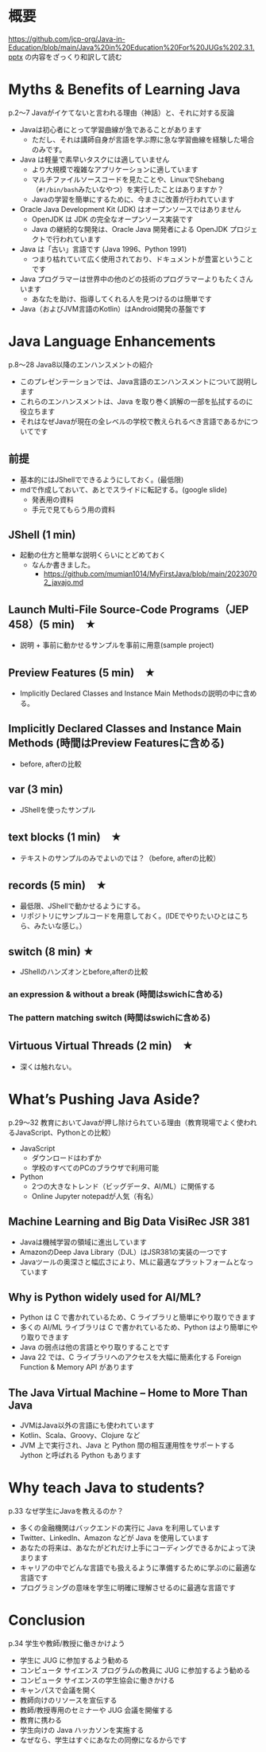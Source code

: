 # 概要
https://github.com/jcp-org/Java-in-Education/blob/main/Java%20in%20Education%20For%20JUGs%202.3.1.pptx の内容をざっくり和訳して読む

# Myths & Benefits of Learning Java
p.2〜7 Javaがイケてないと言われる理由（神話）と、それに対する反論
- Javaは初心者にとって学習曲線が急であることがあります
  - ただし、それは講師自身が言語を学ぶ際に急な学習曲線を経験した場合のみです。
- Java は軽量で素早いタスクには適していません
  - より大規模で複雑なアプリケーションに適しています
  - マルチファイルソースコードを見たことや、LinuxでShebang（`#!/bin/bash`みたいなやつ）を実行したことはありますか？
  - Javaの学習を簡単にするために、今まさに改善が行われています
- Oracle Java Development Kit (JDK) はオープンソースではありません
  - OpenJDK は JDK の完全なオープンソース実装です
  - Java の継続的な開発は、Oracle Java 開発者による OpenJDK プロジェクトで行われています
- Java は「古い」言語です (Java 1996、Python 1991)
  - つまり枯れていて広く使用されており、ドキュメントが豊富ということです
- Java プログラマーは世界中の他のどの技術のプログラマーよりもたくさんいます
  - あなたを助け、指導してくれる人を見つけるのは簡単です
- Java（およびJVM言語のKotlin）はAndroid開発の基盤です

# Java Language Enhancements
p.8〜28 Java8以降のエンハンスメントの紹介
- このプレゼンテーションでは、Java言語のエンハンスメントについて説明します
- これらのエンハンスメントは、Java を取り巻く誤解の一部を払拭するのに役立ちます
- それはなぜJavaが現在の全レベルの学校で教えられるべき言語であるかについてです

## 前提
* 基本的にはJShellでできるようにしておく。(最低限)
* mdで作成しておいて、あとでスライドに転記する。(google slide)
    - 発表用の資料 
    - 手元で見てもらう用の資料

## JShell (1 min)
* 起動の仕方と簡単な説明くらいにとどめておく
    - なんか書きました。
        - https://github.com/mumian1014/MyFirstJava/blob/main/20230702_javajo.md 
## Launch Multi-File Source-Code Programs（JEP 458）(5 min)　★
* 説明 + 事前に動かせるサンプルを事前に用意(sample project)

## Preview Features (5 min)　★
* Implicitly Declared Classes and Instance Main Methodsの説明の中に含める。
## Implicitly Declared Classes and Instance Main Methods (時間はPreview Featuresに含める)　
* before, afterの比較

## var (3 min)
* JShellを使ったサンプル

## text blocks (1 min)　★
* テキストのサンプルのみでよいのでは？（before, afterの比較）

## records (5 min)　★
* 最低限、JShellで動かせるようにする。
* リポジトリにサンプルコードを用意しておく。(IDEでやりたいひとはこちら、みたいな感じ。）

## switch (8 min) ★
* JShellのハンズオンとbefore,afterの比較
 
### an expression & without a break (時間はswichに含める)

### The pattern matching switch (時間はswichに含める)

## Virtuous Virtual Threads (2 min)　★
* 深くは触れない。

# What’s Pushing Java Aside?
p.29〜32 教育においてJavaが押し除けられている理由（教育現場でよく使われるJavaScript、Pythonとの比較）
- JavaScript
  - ダウンロードはわずか
  - 学校のすべてのPCのブラウザで利用可能
- Python
  - 2つの大きなトレンド（ビッグデータ、AI/ML）に関係する
  - Online Jupyter notepadが人気（有名）

## Machine Learning and Big Data VisiRec JSR 381
- Javaは機械学習の領域に進出しています
- AmazonのDeep Java Library（DJL）はJSR381の実装の一つです
- Javaツールの奥深さと幅広さにより、MLに最適なプラットフォームとなっています

## Why is Python widely used for AI/ML?
- Python は C で書かれているため、C ライブラリと簡単にやり取りできます
- 多くの AI/ML ライブラリは C で書かれているため、Python はより簡単にやり取りできます
- Java の弱点は他の言語とやり取りすることです
- Java 22 では、C ライブラリへのアクセスを大幅に簡素化する Foreign Function & Memory API があります

## The Java Virtual Machine – Home to More Than Java
- JVMはJava以外の言語にも使われています
- Kotlin、Scala、Groovy、Clojure など
- JVM 上で実行され、Java と Python 間の相互運用性をサポートする Jython と呼ばれる Python もあります

# Why teach Java to  students?
p.33 なぜ学生にJavaを教えるのか？
- 多くの金融機関はバックエンドの実行に Java を利用しています
- Twitter、LinkedIn、Amazon などが Java を使用しています
- あなたの将来は、あなたがどれだけ上手にコーディングできるかによって決まります
- キャリアの中でどんな言語でも扱えるように準備するために学ぶのに最適な言語です
- プログラミングの意味を学生に明確に理解させるのに最適な言語です

# Conclusion
p.34
学生や教師/教授に働きかけよう
- 学生に JUG に参加するよう勧める
- コンピュータ サイエンス プログラムの教員に JUG に参加するよう勧める
- コンピュータ サイエンスの学生協会に働きかける
- キャンパスで会議を開く
- 教師向けのリソースを宣伝する
- 教師/教授専用のセミナーや JUG 会議を開催する
- 教育に携わる
- 学生向けの Java ハッカソンを実施する
- なぜなら、学生はすぐにあなたの同僚になるからです
